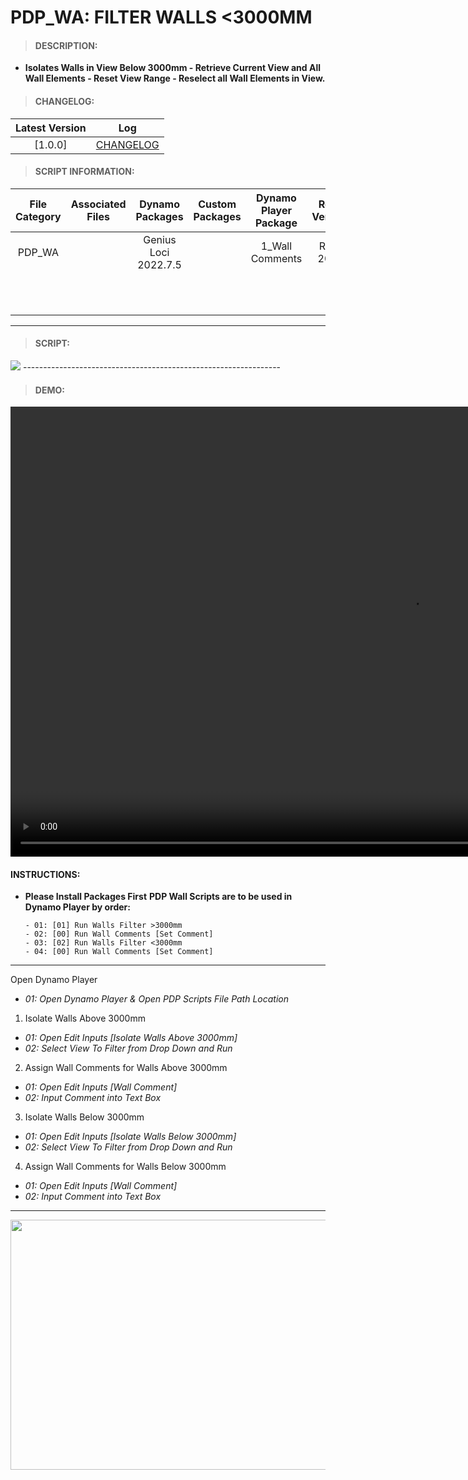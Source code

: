 # PDP_WA: FILTER WALLS <3000MM

> #### DESCRIPTION: 
- **Isolates Walls in View Below 3000mm - Retrieve Current View and All Wall Elements - Reset View Range - Reselect all Wall Elements in View.**

> #### CHANGELOG:

| Latest Version | Log |
| :-------: | :----: | 
|[1.0.0] | [CHANGELOG](/_scripts/_project/272_PDP/WALLS/changelog/PDP_WA_Below.md) |

> #### SCRIPT INFORMATION: 

| File Category| Associated Files | Dynamo Packages | Custom Packages | Dynamo Player Package | Revit Version | Author | Modified By | File Name & Location |
| :-------: | :----: | :---: | :---: | :---: | :---: | :---: | :---: | :---: |
| PDP_WA |  |  Genius Loci 2022.7.5 | | 1_Wall Comments | Revit 2022 | Cathrine Macabuhay |  | PDP_WA_FilterWalls_Above 3000mm |
|         |  | | | | | | | (https://bimcapcom.sharepoint.com/:f:/s/BCP-Main/EkUV1F95ULtFqMGB22mN7NIBKRhWmEfSulEqbucyJO3M9w?e=CvfinB)|

----------------------------------------------------------------
> #### SCRIPT: 
<img src="./_scripts/_project/272_PDP/WALLS/images/PDP_WA_Below.png">
----------------------------------------------------------------

> #### DEMO: 

<video width="1280" height="720" controls>
 <source src="./_scripts/_project/272_PDP/WALLS/demo/PDP_WA_CommentsFilter.mp4" type="video/mp4">
</video>

#### INSTRUCTIONS: 
- **Please Install Packages First**
**PDP Wall Scripts are to be used in Dynamo Player by order:**

      - 01: [01] Run Walls Filter >3000mm
      - 02: [00] Run Wall Comments [Set Comment]
      - 03: [02] Run Walls Filter <3000mm
      - 04: [00] Run Wall Comments [Set Comment]
------------------------------------------------------------------
Open Dynamo Player 
- *01: Open Dynamo Player & Open PDP Scripts File Path Location*

01. Isolate Walls Above 3000mm
- *01: Open Edit Inputs [Isolate Walls Above 3000mm]*
- *02: Select View To Filter from Drop Down and Run*

02. Assign Wall Comments for Walls Above 3000mm
- *01: Open Edit Inputs [Wall Comment]*
- *02: Input Comment into Text Box*

03. Isolate Walls Below 3000mm
- *01: Open Edit Inputs [Isolate Walls Below 3000mm]*
- *02: Select View To Filter from Drop Down and Run*

04. Assign Wall Comments for Walls Below 3000mm
- *01: Open Edit Inputs [Wall Comment]*
- *02: Input Comment into Text Box*
------------------------------------------------------------------
<img src="/_scripts/_project/272_PDP/WALLS/images/PDPPlayer.png" 
     width="550" 
     height="400" />
